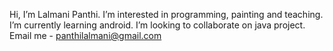 Hi, I’m Lalmani Panthi.
I’m interested in programming, painting and teaching.
I’m currently learning android.
I’m looking to collaborate on java project.
Email me - panthilalmani@gmail.com

<!---
lpanthi/lpanthi is a ✨ special ✨ repository because its `README.md` (this file) appears on your GitHub profile.
You can click the Preview link to take a look at your changes.
--->
